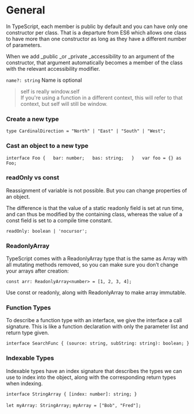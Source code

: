 # General

In TypeScript, each member is public by default and you can have only one constructor per class. That is a departure from ES6 which allows one class to have more than one constructor as long as they have a different number of parameters.

When we add _public _or _private _accessibility to an argument of the constructor, that argument automatically becomes a member of the class with the relevant accessibility modifier.

`name?: string`   Name is optional

> self is really window.self  
> If you're using a function in a different context, this will refer to that context, but self will still be window.

### Create a new type

`type CardinalDirection = "North" | "East" | "South" | "West";`

### Cast an object to a new type

`interface Foo {  
    bar: number;  
    bas: string;  
}  
var foo = {} as Foo;`

### readOnly vs const
Reassignment of variable is not possible. But you can change properties of an object.

The difference is that the value of a static readonly field is set at run time, and can thus be modified by the containing class, whereas the value of a const field is set to a compile time constant.

`readOnly: boolean | 'nocursor';`

### ReadonlyArray
TypeScript comes with a ReadonlyArray<T> type that is the same as Array<T> with all mutating methods removed, so you can make sure you don’t change your arrays after creation:
    
`const arr: ReadonlyArray<number> = [1, 2, 3, 4];`

Use const or readonly, along with ReadonlyArray to make array immutable.

### Function Types
To describe a function type with an interface, we give the interface a call signature. This is like a function declaration with only the parameter list and return type given.

`interface SearchFunc {
    (source: string, subString: string): boolean;
}`

### Indexable Types
Indexable types have an index signature that describes the types we can use to index into the object, along with the corresponding return types when indexing.

`interface StringArray {
    [index: number]: string;
}`

`let myArray: StringArray;`
`myArray = ["Bob", "Fred"];`
